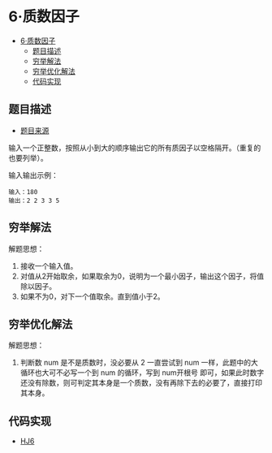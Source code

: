 # 6·质数因子

- [6·质数因子](#6质数因子)
  - [题目描述](#题目描述)
  - [穷举解法](#穷举解法)
  - [穷举优化解法](#穷举优化解法)
  - [代码实现](#代码实现)

## 题目描述
- [题目来源](https://www.nowcoder.com/practice/196534628ca6490ebce2e336b47b3607?tpId=37&tqId=21229&rp=1&ru=/exam/oj/ta&qru=/exam/oj/ta&sourceUrl=%2Fexam%2Foj%2Fta%3FtpId%3D37&difficulty=undefined&judgeStatus=undefined&tags=&title=)

输入一个正整数，按照从小到大的顺序输出它的所有质因子以空格隔开。（重复的也要列举）。

输入输出示例：
```text
输入：180
输出：2 2 3 3 5
```

## 穷举解法
解题思想：
1. 接收一个输入值。
2. 对值从2开始取余，如果取余为0，说明为一个最小因子，输出这个因子，将值除以因子。
3. 如果不为0，对下一个值取余。直到值小于2。

## 穷举优化解法
解题思想：
1. 判断数 num 是不是质数时，没必要从 2 一直尝试到 num 一样，此题中的大循环也大可不必写一个到 num 的循环，写到 num开根号 即可，如果此时数字还没有除数，则可判定其本身是一个质数，没有再除下去的必要了，直接打印其本身。

## 代码实现
- [HJ6](/src/main/java/com/lingy/nowcoder//hw/HJ6.java)
